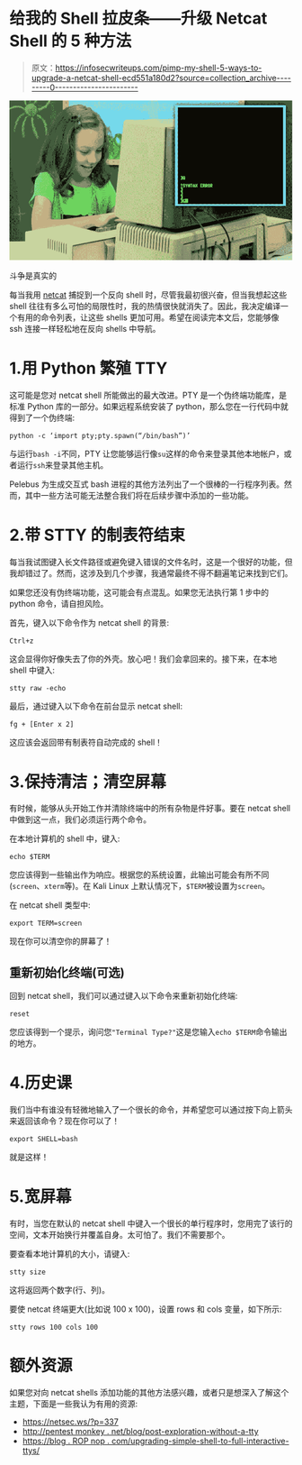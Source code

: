 # 给我的 Shell 拉皮条——升级 Netcat Shell 的 5 种方法

> 原文：<https://infosecwriteups.com/pimp-my-shell-5-ways-to-upgrade-a-netcat-shell-ecd551a180d2?source=collection_archive---------0----------------------->

![](img/aec5ed98a121752193ffce36a53ba30e.png)

斗争是真实的

每当我用 [netcat](http://sectools.org/tool/netcat/) 捕捉到一个反向 shell 时，尽管我最初很兴奋，但当我想起这些 shell 往往有多么可怕的局限性时，我的热情很快就消失了。因此，我决定编译一个有用的命令列表，让这些 shells 更加可用。希望在阅读完本文后，您能够像 ssh 连接一样轻松地在反向 shells 中导航。

# 1.用 Python 繁殖 TTY

这可能是您对 netcat shell 所能做出的最大改进。PTY 是一个伪终端功能库，是标准 Python 库的一部分。如果远程系统安装了 python，那么您在一行代码中就得到了一个伪终端:

```
python -c ‘import pty;pty.spawn(“/bin/bash”)’
```

与运行`bash -i`不同，PTY 让您能够运行像`su`这样的命令来登录其他本地帐户，或者运行`ssh`来登录其他主机。

Pelebus 为生成交互式 bash 进程的其他方法列出了一个很棒的一行程序列表。然而，其中一些方法可能无法整合我们将在后续步骤中添加的一些功能。

# 2.带 STTY 的制表符结束

每当我试图键入长文件路径或避免键入错误的文件名时，这是一个很好的功能，但我却错过了。然而，这涉及到几个步骤，我通常最终不得不翻遍笔记来找到它们。

如果您还没有伪终端功能，这可能会有点混乱。如果您无法执行第 1 步中的 python 命令，请自担风险。

首先，键入以下命令作为 netcat shell 的背景:

```
Ctrl+z
```

这会显得你好像失去了你的外壳。放心吧！我们会拿回来的。接下来，在本地 shell 中键入:

```
stty raw -echo
```

最后，通过键入以下命令在前台显示 netcat shell:

```
fg + [Enter x 2]
```

这应该会返回带有制表符自动完成的 shell！

# 3.保持清洁；清空屏幕

有时候，能够从头开始工作并清除终端中的所有杂物是件好事。要在 netcat shell 中做到这一点，我们必须运行两个命令。

在本地计算机的 shell 中，键入:

```
echo $TERM
```

您应该得到一些输出作为响应。根据您的系统设置，此输出可能会有所不同(`screen`、`xterm`等)。在 Kali Linux 上默认情况下，`$TERM`被设置为`screen`。

在 netcat shell 类型中:

```
export TERM=screen
```

现在你可以清空你的屏幕了！

## 重新初始化终端(可选)

回到 netcat shell，我们可以通过键入以下命令来重新初始化终端:

```
reset
```

您应该得到一个提示，询问您`"Terminal Type?"`这是您输入`echo $TERM`命令输出的地方。

# 4.历史课

我们当中有谁没有轻微地输入了一个很长的命令，并希望您可以通过按下向上箭头来返回该命令？现在你可以了！

```
export SHELL=bash
```

就是这样！

# 5.宽屏幕

有时，当您在默认的 netcat shell 中键入一个很长的单行程序时，您用完了该行的空间，文本开始换行并覆盖自身。太可怕了。我们不需要那个。

要查看本地计算机的大小，请键入:

```
stty size
```

这将返回两个数字(行、列)。

要使 netcat 终端更大(比如说 100 x 100)，设置 rows 和 cols 变量，如下所示:

```
stty rows 100 cols 100
```

# 额外资源

如果您对向 netcat shells 添加功能的其他方法感兴趣，或者只是想深入了解这个主题，下面是一些我认为有用的资源:

*   https://netsec.ws/?p=337
*   [http://pentest monkey . net/blog/post-exploration-without-a-tty](http://pentestmonkey.net/blog/post-exploitation-without-a-tty)
*   [https://blog . ROP nop . com/upgrading-simple-shell-to-full-interactive-ttys/](https://blog.ropnop.com/upgrading-simple-shells-to-fully-interactive-ttys/)